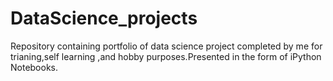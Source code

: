 # DataScience_projects
Repository containing portfolio of data science project completed by me for trianing,self learning ,and hobby purposes.Presented in the form of iPython Notebooks.
